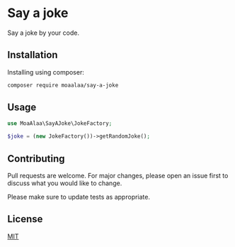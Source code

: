 # Say a joke

Say a joke by your code.

## Installation

Installing using composer:

```bash
composer require moaalaa/say-a-joke
```

## Usage

```php
use MoaAlaa\SayAJoke\JokeFactory;

$joke = (new JokeFactory())->getRandomJoke();
```

## Contributing
Pull requests are welcome. For major changes, please open an issue first to discuss what you would like to change.

Please make sure to update tests as appropriate.

## License
[MIT](./LICENSE.md)